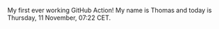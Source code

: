 My first ever working GitHub Action!
My name is Thomas and today is Thursday, 11 November, 07:22 CET. 
